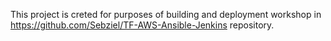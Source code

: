 This project is creted for purposes of building and deployment workshop in https://github.com/Sebziel/TF-AWS-Ansible-Jenkins repository.